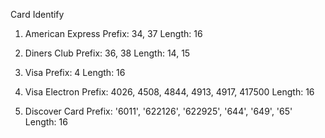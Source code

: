 Card Identify

1. American Express
   Prefix: 34, 37
   Length: 16

2. Diners Club
   Prefix: 36, 38
   Length: 14, 15

3. Visa
   Prefix: 4
   Length: 16

4. Visa Electron
   Prefix: 4026, 4508, 4844, 4913, 4917, 417500
   Length: 16

5. Discover Card
   Prefix: '6011', '622126', '622925', '644', '649', '65'
   Length: 16
